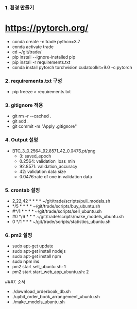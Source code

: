 ### 1. 환경 만들기
# https://pytorch.org/
- conda create -n trade python=3.7
- conda activate trade
- cd ~/git/trade/
- pip install --ignore-installed pip
- pip install -r requirements.txt
- conda install pytorch torchvision cudatoolkit=9.0 -c pytorch

### 2. requirements.txt 구성 

- pip freeze > requirements.txt

### 3. gitignore 적용

- git rm -r --cached .
- git add .
- git commit -m "Apply .gitignore"

### 4. Output 설명 

- BTC_3_0.2564_92.8571_42_0.0476.pt/png
  - 3: saved_epoch
  - 0.2564: validation_loss_min
  - 92.8571: validation_accuracy
  - 42: validation data size
  - 0.0476:rate of one in validation data

### 5. crontab 설정

- 2,22,42 * * * * ~/git/trade/scripts/pull_models.sh
- */5 * * * * ~/git/trade/scripts/buy_ubuntu.sh
- #*/1 * * * * ~/git/trade/scripts/sell_ubuntu.sh
- #0 */6 * * * ~/git/trade/scripts/make_models_ubuntu.sh
- 0 */1 * * * ~/git/trade/scripts/statistics_ubuntu.sh

### 6. pm2 설정

- sudo apt-get update
- sudo apt-get install nodejs
- sudo apt-get install npm
- sudo npm ins
- pm2 start sell_ubuntu.sh: 1
- pm2 start start_web_app_ubuntu.sh: 2

###7. 순서

- ./download_orderbook_db.sh
- ./upbit_order_book_arrangement_ubuntu.sh
- ./make_models_ubuntu.sh